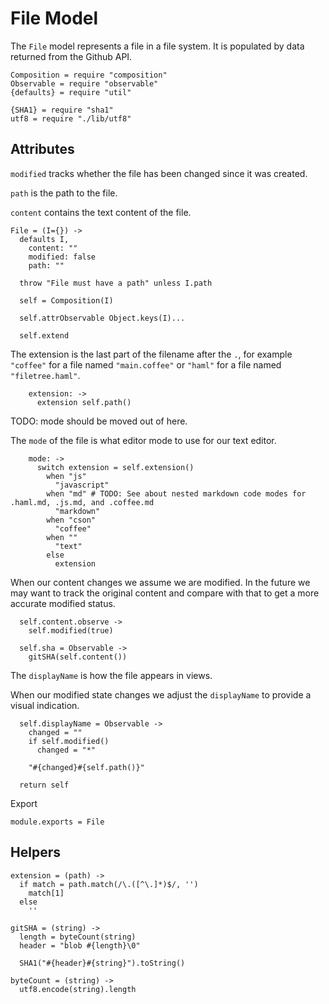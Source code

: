 File Model
==========

The `File` model represents a file in a file system. It is populated by data
returned from the Github API.

    Composition = require "composition"
    Observable = require "observable"
    {defaults} = require "util"

    {SHA1} = require "sha1"
    utf8 = require "./lib/utf8"

Attributes
----------
`modified` tracks whether the file has been changed since it was created.

`path` is the path to the file.

`content` contains the text content of the file.

    File = (I={}) ->
      defaults I,
        content: ""
        modified: false
        path: ""

      throw "File must have a path" unless I.path

      self = Composition(I)

      self.attrObservable Object.keys(I)...

      self.extend

The extension is the last part of the filename after the `.`, for example
`"coffee"` for a file named `"main.coffee"` or `"haml"` for a file named
`"filetree.haml"`.

        extension: ->
          extension self.path()

TODO: mode should be moved out of here.

The `mode` of the file is what editor mode to use for our text editor.

        mode: ->
          switch extension = self.extension()
            when "js"
              "javascript"
            when "md" # TODO: See about nested markdown code modes for .haml.md, .js.md, and .coffee.md
              "markdown"
            when "cson"
              "coffee"
            when ""
              "text"
            else
              extension

When our content changes we assume we are modified. In the future we may want to
track the original content and compare with that to get a more accurate modified
status.

      self.content.observe ->
        self.modified(true)

      self.sha = Observable ->
        gitSHA(self.content())

The `displayName` is how the file appears in views.

When our modified state changes we adjust the `displayName` to provide a visual
indication.

      self.displayName = Observable ->
        changed = ""
        if self.modified()
          changed = "*"

        "#{changed}#{self.path()}"

      return self

Export

    module.exports = File

Helpers
-------

    extension = (path) ->
      if match = path.match(/\.([^\.]*)$/, '')
        match[1]
      else
        ''

    gitSHA = (string) ->
      length = byteCount(string)
      header = "blob #{length}\0"

      SHA1("#{header}#{string}").toString()

    byteCount = (string) ->
      utf8.encode(string).length
